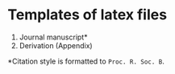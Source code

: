 # Templates of latex files
1. Journal manuscript*
2. Derivation (Appendix)

*Citation style is formatted to `Proc. R. Soc. B`.

